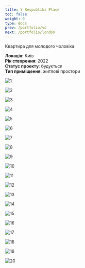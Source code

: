 ```yaml
---
title: Y Respublika Place
toc: false
weight: 9
type: docs
prev: /portfolio/vd
next: /portfolio/london
---
```

Квартира для молодого чоловіка

**Локація**: Київ\
**Рік створення**: 2022\
**Статус проекту**: будується\
**Тип приміщення**: житлові простори

![1](1.jpg)

![2](2.jpg)

![3](3.jpg)

![4](4.jpg)

![5](5.jpg)

![6](6.jpg)

![7](7.jpg)

![8](8.jpg)

![9](9.jpg)

![10](10.jpg)

![11](11.jpg)

![12](12.jpg)

![13](13.jpg)

![14](14.jpg)

![15](15.jpg)

![16](16.jpg)

![17](17.jpg)

![18](18.jpg)

![19](19.jpg)

![20](20.jpg)